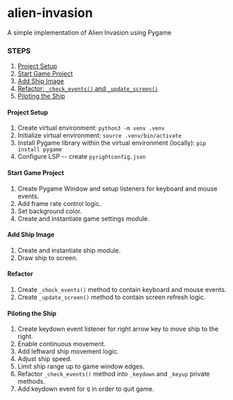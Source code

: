 # alien-invasion
A simple implementation of Alien Invasion using Pygame

### STEPS
1. [Project Setup](#project-setup)
2. [Start Game Project](#start-game-project)
3. [Add Ship Image](#add-ship-image)
4. [Refactor: `_check_events()` and `_update_screen()`](#refactor)
5. [Piloting the Ship](#piloting-the-ship)

#### Project Setup
1. Create virtual environment: `python3 -m venv .venv`
2. Initialize virtual environment: `source .venv/bin/activate`
3. Install Pygame library within the virtual environment (locally): `pip install pygame`
4. Configure LSP -- create `pyrightconfig.json`

#### Start Game Project
1. Create Pygame Window and setup listeners for keyboard and mouse events.
2. Add frame rate control logic.
3. Set background color.
4. Create and instantiate game settings module.

#### Add Ship Image
1. Create and instantiate ship module.
2. Draw ship to screen.

#### Refactor
1. Create `_check_events()` method to contain keyboard and mouse events.
2. Create `_update_screen()` method to contain screen refresh logic.

#### Piloting the Ship
1. Create keydown event listener for right arrow key to move ship to the right.
2. Enable continuous movement.
3. Add leftward ship movement logic.
4. Adjust ship speed.
5. Limit ship range up to game window edges.
6. Refactor `_check_events()` method into `_keydown` and `_keyup` private methods.
7. Add keydown event for `Q` in order to quit game.
